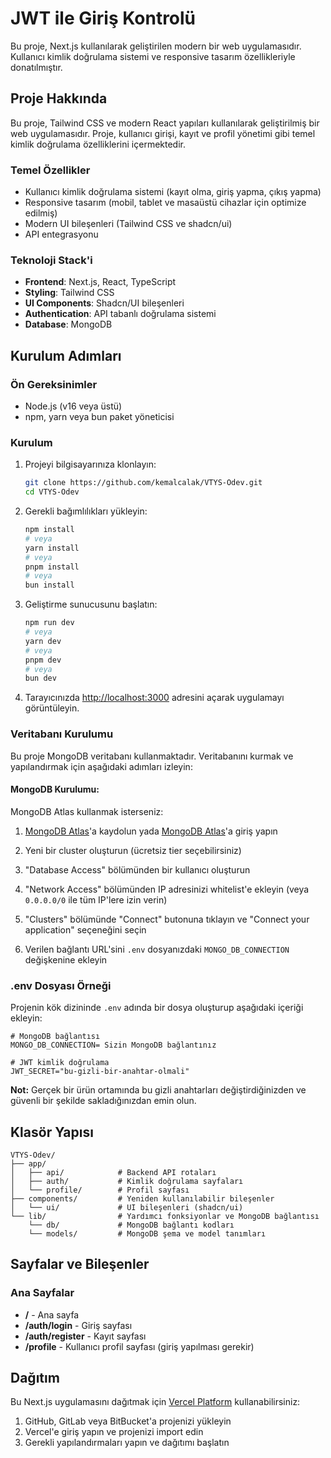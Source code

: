 # JWT ile Giriş Kontrolü

Bu proje, Next.js kullanılarak geliştirilen modern bir web uygulamasıdır. Kullanıcı kimlik doğrulama sistemi ve responsive tasarım özellikleriyle donatılmıştır.

## Proje Hakkında

Bu proje, Tailwind CSS ve modern React yapıları kullanılarak geliştirilmiş bir web uygulamasıdır. Proje, kullanıcı girişi, kayıt ve profil yönetimi gibi temel kimlik doğrulama özelliklerini içermektedir.

### Temel Özellikler

- Kullanıcı kimlik doğrulama sistemi (kayıt olma, giriş yapma, çıkış yapma)
- Responsive tasarım (mobil, tablet ve masaüstü cihazlar için optimize edilmiş)
- Modern UI bileşenleri (Tailwind CSS ve shadcn/ui)
- API entegrasyonu

### Teknoloji Stack'i

- **Frontend**: Next.js, React, TypeScript
- **Styling**: Tailwind CSS
- **UI Components**: Shadcn/UI bileşenleri
- **Authentication**: API tabanlı doğrulama sistemi
- **Database**: MongoDB

## Kurulum Adımları

### Ön Gereksinimler

- Node.js (v16 veya üstü)
- npm, yarn veya bun paket yöneticisi

### Kurulum

1. Projeyi bilgisayarınıza klonlayın:
   ```bash
   git clone https://github.com/kemalcalak/VTYS-Odev.git
   cd VTYS-Odev
   ```

2. Gerekli bağımlılıkları yükleyin:
   ```bash
   npm install
   # veya
   yarn install
   # veya
   pnpm install
   # veya
   bun install
   ```

3. Geliştirme sunucusunu başlatın:
   ```bash
   npm run dev
   # veya
   yarn dev
   # veya
   pnpm dev
   # veya
   bun dev
   ```

4. Tarayıcınızda [http://localhost:3000](http://localhost:3000) adresini açarak uygulamayı görüntüleyin.

### Veritabanı Kurulumu

Bu proje MongoDB veritabanı kullanmaktadır. Veritabanını kurmak ve yapılandırmak için aşağıdaki adımları izleyin:

#### MongoDB Kurulumu:

MongoDB Atlas kullanmak isterseniz:

1. [MongoDB Atlas](https://www.mongodb.com/cloud/atlas/register)'a kaydolun yada [MongoDB Atlas](https://account.mongodb.com/account/login)'a giriş yapın

2. Yeni bir cluster oluşturun (ücretsiz tier seçebilirsiniz)

3. "Database Access" bölümünden bir kullanıcı oluşturun

4. "Network Access" bölümünden IP adresinizi whitelist'e ekleyin (veya `0.0.0.0/0` ile tüm IP'lere izin verin)

5. "Clusters" bölümünde "Connect" butonuna tıklayın ve "Connect your application" seçeneğini seçin

6. Verilen bağlantı URL'sini `.env` dosyanızdaki `MONGO_DB_CONNECTION` değişkenine ekleyin

### .env Dosyası Örneği

Projenin kök dizininde `.env` adında bir dosya oluşturup aşağıdaki içeriği ekleyin:

```
# MongoDB bağlantısı
MONGO_DB_CONNECTION= Sizin MongoDB bağlantınız

# JWT kimlik doğrulama
JWT_SECRET="bu-gizli-bir-anahtar-olmali"
```

**Not:** Gerçek bir ürün ortamında bu gizli anahtarları değiştirdiğinizden ve güvenli bir şekilde sakladığınızdan emin olun.

## Klasör Yapısı

```
VTYS-Odev/
├── app/                
│   ├── api/            # Backend API rotaları
│   ├── auth/           # Kimlik doğrulama sayfaları
│   └── profile/        # Profil sayfası
├── components/         # Yeniden kullanılabilir bileşenler
│   └── ui/             # UI bileşenleri (shadcn/ui)
└── lib/                # Yardımcı fonksiyonlar ve MongoDB bağlantısı
    └── db/             # MongoDB bağlantı kodları
    └── models/         # MongoDB şema ve model tanımları
```

## Sayfalar ve Bileşenler

### Ana Sayfalar

- **/** - Ana sayfa
- **/auth/login** - Giriş sayfası
- **/auth/register** - Kayıt sayfası
- **/profile** - Kullanıcı profil sayfası (giriş yapılması gerekir)

## Dağıtım

Bu Next.js uygulamasını dağıtmak için [Vercel Platform](https://vercel.com/new) kullanabilirsiniz:

1. GitHub, GitLab veya BitBucket'a projenizi yükleyin
2. Vercel'e giriş yapın ve projenizi import edin
3. Gerekli yapılandırmaları yapın ve dağıtımı başlatın

